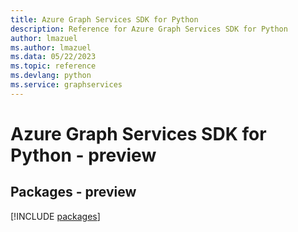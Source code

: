 ```yaml
---
title: Azure Graph Services SDK for Python
description: Reference for Azure Graph Services SDK for Python
author: lmazuel
ms.author: lmazuel
ms.data: 05/22/2023
ms.topic: reference
ms.devlang: python
ms.service: graphservices
---
```

# Azure Graph Services SDK for Python - preview
## Packages - preview
[!INCLUDE [packages](graph-services-index.md)]